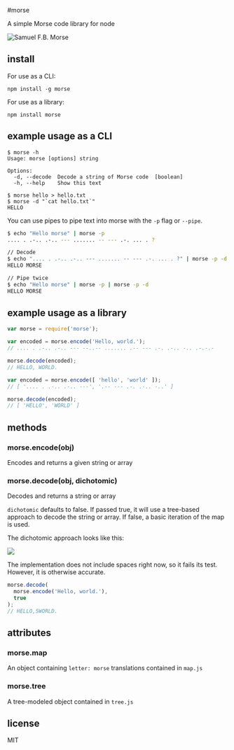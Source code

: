 #morse

A simple Morse code library for node

![Samuel F.B. Morse](http://i.imgur.com/HHHTQ.jpg)

## install

For use as a CLI:

    npm install -g morse

For use as a library:

    npm install morse

## example usage as a CLI

````
$ morse -h
Usage: morse [options] string

Options:
  -d, --decode  Decode a string of Morse code  [boolean]
  -h, --help    Show this text  

$ morse hello > hello.txt
$ morse -d "`cat hello.txt`"
HELLO
````

You can use pipes to pipe text into morse with the `-p` flag or `--pipe`. 
```bash
$ echo "Hello morse" | morse -p
.... . .-.. .-.. --- ....... -- --- .-. ... . ?

// Decode
$ echo ".... . .-.. .-.. --- ....... -- --- .-. ... . ?" | morse -p -d
HELLO MORSE

// Pipe twice
$ echo "Hello morse" | morse -p | morse -p -d
HELLO MORSE
```

## example usage as a library

````javascript
var morse = require('morse');

var encoded = morse.encode('Hello, world.');
// .... . .-.. .-.. --- --..-- ....... .-- --- .-. .-.. -.. .-.-.-

morse.decode(encoded);
// HELLO, WORLD.
````

````javascript
var encoded = morse.encode([ 'hello', 'world' ]);
// [ '.... . .-.. .-.. ---', '.-- --- .-. .-.. -..' ]

morse.decode(encoded);
// [ 'HELLO', 'WORLD' ]
````

## methods

### morse.encode(obj)

Encodes and returns a given string or array

### morse.decode(obj, dichotomic)

Decodes and returns a string or array

`dichotomic` defaults to false. If passed true, it will use a tree-based approach to decode the string or array. If false, a basic iteration of the map is used.

The dichotomic approach looks like this:

![](http://i.imgur.com/Y1bnV.png)

The implementation does not include spaces right now, so it fails its test. However, it is otherwise accurate.

````javascript
morse.decode(
  morse.encode('Hello, world.'),
  true
);
// HELLO,5WORLD.
````

## attributes

### morse.map

An object containing `letter: morse` translations contained in `map.js`

### morse.tree

A tree-modeled object contained in `tree.js`

## license

MIT
